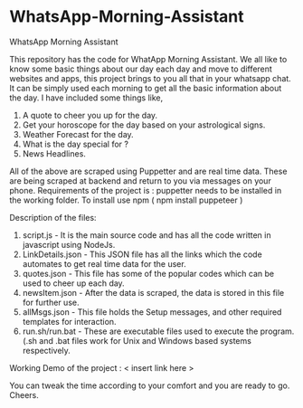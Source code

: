 # WhatsApp-Morning-Assistant
WhatsApp Morning Assistant

This repository has the code for WhatApp Morning Assistant. 
We all like to know some basic things about our day each day and move to different websites and apps, this project brings to you all that in your whatsapp chat. It can be simply used each morning to get all the basic information about the day. 
I have included some things like, 
  1. A quote to cheer you up for the day.
  2. Get your horoscope for the day based on your astrological signs.
  3. Weather Forecast for the day.
  4. What is the day special for ?
  5. News Headlines.

All of the above are scraped using Puppetter and are real time data. These are being scraped at backend and return to you via messages on your phone.
Requirements of the project is : puppetter needs to be installed in the working folder. 
   To install use npm ( npm install puppeteer )

Description of the files:
  1. script.js - It is the main source code and has all the code written in javascript using NodeJs.
  2. LinkDetails.json - This JSON file has all the links which the code automates to get real time data for the user.
  3. quotes.json - This file has some of the popular codes which can be used to cheer up each day.
  4. newsItem.json - After the data is scraped, the data is stored in this file for further use.
  5. allMsgs.json - This file holds the Setup messages, and other required templates for interaction.
  6. run.sh/run.bat - These are executable files used to execute the program. (.sh and .bat files work for Unix and Windows based systems respectively.
  
 Working Demo of the project :
    < insert link here >
    
 You can tweak the time according to your comfort and you are ready to go.
 Cheers.
